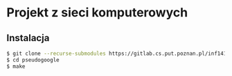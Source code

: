 # Projekt z sieci komputerowych

## Instalacja

```bash
$ git clone --recurse-submodules https://gitlab.cs.put.poznan.pl/inf141240/pseudogoogle.git
$ cd pseudogoogle
$ make
```